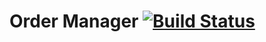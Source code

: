 # Order Manager [![Build Status](https://travis-ci.org/Herohtar/order-manager.svg?branch=master)](https://travis-ci.org/Herohtar/order-manager)
